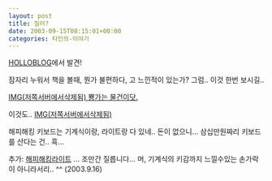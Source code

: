 ```yaml
---
layout: post
title: 질러?
date: 2003-09-15T08:15:01+00:00
categories: 타인의-이야기
---
```

<a href="http://blog.webservices.or.kr/hollobit/archives/000102.html">HOLLOBLOG</a>에서 발견!

잠자리 누워서 책을 볼때, 뭔가 불편하다, 고 느낀적이 있는가? 그럼.. 이것 한번 보시길..

<a href="http://www.funshop.co.kr/prod/fn_prod_detail.htm?MSTNO=L0603000007">IMG(저쪽서버에서삭제됨) 뿅가는 물건이닷.</a>

이것도.. <a href="http://www.funshop.co.kr/prod/fn_prod_detail.htm?MSTNO=C0206000044">IMG(저쪽서버에서삭제됨)</a>

해피해킹 키보드는 기계식이랑, 라이트랑 다 있네.. 돈이 없으니... 삼십만원짜리 키보드를 산다는 건.. 흑...

추가: <a href="http://www.funshop.co.kr/prod/fn_prod_detail.htm?MSTNO=C0206000026">해피해킹라이트</a> ... 조만간 질릅니다... 머, 기계식의 키감까지 느낄수있는 손가락이 아니라서리.. ^^ (2003.9.16)

